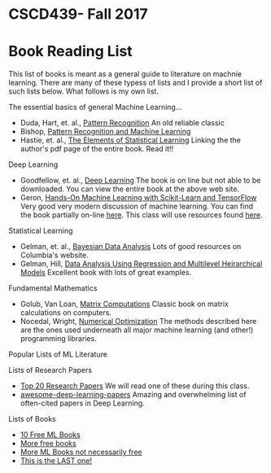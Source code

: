 # CSCD439- Fall 2017
# Book Reading List

This list of books is meant as a general guide to literature on machnie learning.  There are many of these typess of lists and I provide a short list of such lists below.  What follows is my own list.

The essential basics of general Machine Learning...

* Duda, Hart, et. al., [Pattern Recognition](https://books.google.com/books/about/Pattern_classification.html?id=YoxQAAAAMAAJ)  An old reliable classic
* Bishop, [Pattern Recognition and Machine Learning](http://www.springer.com/us/book/9780387310732) 
* Hastie, et. al., [The Elements of Statistical Learning](https://web.stanford.edu/~hastie/Papers/ESLII.pdf) Linking the the author's pdf page of the entire book.  Read it!! 

Deep Learning

* Goodfellow, et. al., [Deep Learning](http://www.deeplearningbook.org/) The book is on line but not able to be downloaded.  You can view the entire book at the above web site.
* Geron, [Hands-On Machine Learning with Scikit-Learn and TensorFlow](http://shop.oreilly.com/product/0636920052289.do)  Very good very modern discussion of machine learning.  You can find the book partially on-line [here](https://www.reddit.com/r/MachineLearning/comments/63uvzq/n_oreillys_book_on_machine_learning_with/).  This class will use resources found [here](https://github.com/ageron/handson-ml).

Statistical Learning

* Gelman, et. al., [Bayesian Data Analysis](http://www.stat.columbia.edu/~gelman/book/)  Lots of good resources on Columbia's website.
* Gelman, Hill, [Data Analysis Using Regression and Multilevel Heirarchical Models](http://www.stat.columbia.edu/~gelman/arm/)  Excellent book with lots of great examples.

Fundamental Mathematics

* Golub, Van Loan, [Matrix Computations](http://web.mit.edu/ehliu/Public/sclark/Golub%20G.H.,%20Van%20Loan%20C.F.-%20Matrix%20Computations.pdf)  Classic book on matrix calculations on computers.
* Nocedal, Wright, [Numerical Optimization](http://users.iems.northwestern.edu/~nocedal/book/)  The methods described here are the ones used underneath all major machine learning (and other!) programming libraries.

Popular Lists of ML Literature

Lists of Research Papers

* [Top 20 Research Papers](http://www.kdnuggets.com/2017/04/top-20-papers-machine-learning.html)  We will read one of these during this class.
* [awesome-deep-learning-papers](https://github.com/terryum/awesome-deep-learning-papers)  Amazing and overwhelming list of often-cited papers in Deep Learning.

Lists of Books

* [10 Free ML Books](https://github.com/terryum/awesome-deep-learning-papers)
* [More free books](http://blog.paralleldots.com/technology/machine-learning/list-of-free-must-read-books-for-machine-learning/)
* [More ML Books not necessarily free](https://machinelearningmastery.com/machine-learning-books/)
* [This is the LAST one!](http://whatpixel.com/best-machine-learning-books/)